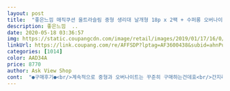 ```yaml
---
layout: post 
title:  "좋은느낌 매직쿠션 울트라슬림 중형 생리대 날개형 18p x 2팩 + 수퍼롱 오버나이트 10p, 1세트" 
description: 좋은느낌  ..
date: 2020-05-18 03:36:57 
img: https://static.coupangcdn.com/image/retail/images/2019/01/17/16/0/e8dbda16-ce60-4d3b-b938-f72ca9ce8e4c.jpg 
linkUrl: https://link.coupang.com/re/AFFSDP?lptag=AF3600438&subid=ahnPublicAsk&pageKey=177573335&itemId=507947856&vendorItemId=4302495982&traceid=V0-113-7f508e3573b3bda0 
categories: [1014] 
color: AAD34A 
price: 8770 
author: Ask View Shop 
cont:  "●구매후기●<br/>계속적으로 중형과 오버나이트는 꾸준히 구매하는건데효<br/>간지러운건 여전히 좀 있지만 그래도 좋은느낌이 제일 덜 간지러워요<br/>구성도 좋고 마트보다 저렴해요!ㅎㅎ<br/>구입이 망설여지거든요<br/>그날이 오면 미리 대고있어효<br/>그러다보니 중형을 금방소진하게되내효.<br/>.<br/>시작하면서부터 해도되는데... <br/><br/>다른 브랜드 제품 한번씩 써 보았지만 좋은느낌이 젤 괜찮고 흡수력이 좋은것 같아서 계속 써요<br/>대형은 제가 양이 적어져서.<br/>.<br/>하루이틀정도만 자주 갈아주면되니까효<br/>딱 두개가 구성으로 나온팩이있어 두팩구매했어요<br/>많이 쓰는 위주로 구성된팩이라 맘에 들었습니다<br/>몸에 닿는부분은 뭐가됐든 간지러운건 감수해야하는것같아요<br/>바디피트가 제일 긴줄알았는데 .<br/>.<br/>예전엔 이렇게 긴게 있는줄모르고 중형두개를 대거나 그랬거든요<br/>배가 엄청 아픈데효 정말 꼭 할것같은 필이오거나 날짜가 딱딱맞진않지만<br/>사실 잘때빼곤 거진 중형만쓰거든요<br/>소형은 너무 작아서... <br/>.<br/>.<br/>그냥 불안하고<br/>아마 좋은느낌 쓰시는 분들이 많이 이 제품을 사시지 않을까?해서 길게 적지 않겠습니다^^<br/>애안고있다보면 또 빨리 화장실을 못가게되고... <br/><br/>양이 많은 날에는 오버나이트를 사용 했어요<br/>여튼 걱정늬우스다 보니 싸고 좋고 양많은게 제일 좋내요<br/>오버나이트 길이도 딱이어서 저녁에 자기전에 하구요.<br/>.<br/> 중형은 평소에 많이 쓰니깐요^^<br/>오버나이트 단독으로 구입하려면 생각보다 가격이있어서<br/>오버나이트는 두껍구요 엄청 길어요<br/>이거는 그럴 걱정없이 한번에 해결이 되니까 좋았어요<br/>저는 피보이고 생리대를 착용하는것이아니고<br/>중형뿐 아니라 오버나이트도 있어서<br/>중형은 얇고 편하고 원터치라 간편합니다<br/>평생 하는것도아니니... <br/><br/>혹시나 화장실 갈 타임이 안날때 시작하면 엄청 불안초조하잖아효<br/>" 
---
```

